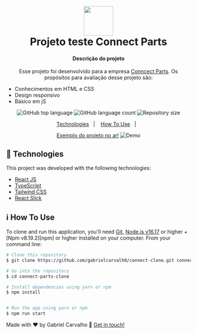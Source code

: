 <h1 align="center">
    <img alt="" widht="80" height="80" src="https://res.cloudinary.com/dydwaeqqy/image/upload/v1670993583/logo-connectparts-01_uboc7l.png" />
    <br>
    Projeto teste Connect Parts
</h1>

<h4 align="center">
 Descrição do projeto
</h4>
<p  align="center">
Esse projeto foi desenvolvido para a empresa <a href="https://www.connectparts.com.br/">Conncect Parts</a>.
Os propósitos para avaliação desse projeto são:

- Conhecimentos em HTML e CSS
- Design responsivo
- Básico em jS
</p>

<p align="center">
  <img alt="GitHub top language" src="https://img.shields.io/github/languages/top/lukemorales/rocketshoes-react-native.svg">

  <img alt="GitHub language count" src="https://img.shields.io/github/languages/count/lukemorales/rocketshoes-react-native.svg">


  <img alt="Repository size" src="https://img.shields.io/github/repo-size/gabrielcarvalh0/nlwheatapp?logo=Repository%20size">


</p>

<p align="center">
  <a href="#rocket-technologies">Technologies</a>&nbsp;&nbsp;&nbsp;|&nbsp;&nbsp;&nbsp;
  <a href="#information_source-how-to-use">How To Use</a>&nbsp;&nbsp;&nbsp;|&nbsp;&nbsp;&nbsp;

</p>

<p align="center">
<a target="_blank" href="https://connect-clone.vercel.app/">Exemplo do projeto no ar!</a>


  <img alt="Demo" src="https://res.cloudinary.com/dydwaeqqy/image/upload/v1671101051/Capturar_hme8v0.png">
</p>

## :rocket: Technologies

This project was developed with the following technologies:

- [React JS](https://reactjs.org/)
- [TypeScript](https://www.typescriptlang.org/)
- [Tailwind CSS](https://tailwindcss.com/)
- [React Slick](https://react-slick.neostack.com/)






## :information_source: How To Use

To clone and run this application, you'll need [Git](https://git-scm.com), [Node.js v16.17][nodejs] or higher + [Npm v8.19.2][npm] or higher installed on your computer. From your command line:

```bash
# Clone this repository
$ git clone https://github.com/gabrielcarvalh0/connect-clone.git connect-parts-clone

# Go into the repository
$ cd connect-parts-clone

# Install dependencies using yarn or npm 
$ npm install


# Run the app using yarn or npm
$ npm run start


```


Made with ♥ by Gabriel Carvalho :wave: [Get in touch!](https://www.linkedin.com/in/gabriel-carvalho-3867001a5/)

[nodejs]: https://nodejs.org/
[yarn]: https://yarnpkg.com/
[vc]: https://code.visualstudio.com/
[vceditconfig]: https://marketplace.visualstudio.com/items?itemName=EditorConfig.EditorConfig
[vceslint]: https://marketplace.visualstudio.com/items?itemName=dbaeumer.vscode-eslint
